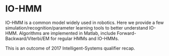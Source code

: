 IO-HMM
=====
IO-HMM is a common model widely used in robotics. Here we provide a few simulation/recognition/parameter learning tools to better understand IO-HMM. Algorithms are implemented in Matlab, include Forward-Backward/Viterbi/EM for regular HMMs and IO-HMMs. 

This is an outcome of 2017 Intelligent-Systems qualifier recap.
